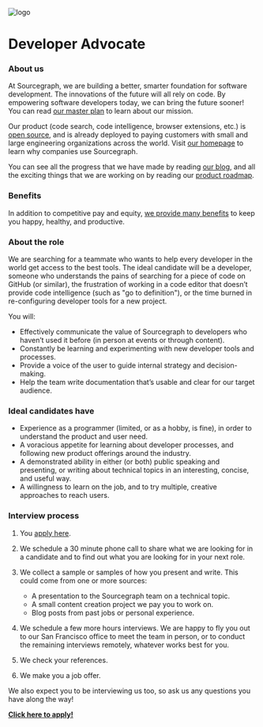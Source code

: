 ![logo](https://sourcegraph.com/.assets/img/sourcegraph-light-head-logo.svg)

# Developer Advocate

### About us

At Sourcegraph, we are building a better, smarter foundation for software development. The innovations of the future will all rely on code. By empowering software developers today, we can bring the future sooner! You can read [our master plan](https://sourcegraph.com/plan) to learn about our mission.

Our product (code search, code intelligence, browser extensions, etc.) is [open source](https://about.sourcegraph.com/blog/sourcegraph-is-now-open-source), and is already deployed to paying customers with small and large engineering organizations across the world. Visit [our homepage](https://sourcegraph.com/start) to learn why companies use Sourcegraph.

You can see all the progress that we have made by reading [our blog](https://about.sourcegraph.com/blog/), and all the exciting things that we are working on by reading our [product roadmap](https://docs.sourcegraph.com/dev/roadmap).

### Benefits

In addition to competitive pay and equity, [we provide many benefits](https://github.com/sourcegraph/careers#benefits) to keep you happy, healthy, and productive.

### About the role

We are searching for a teammate who wants to help every developer in the world get access to the best tools. The ideal candidate will be a developer, someone who understands the pains of searching for a piece of code on GitHub (or similar), the frustration of working in a code editor that doesn’t provide code intelligence (such as "go to definition"), or the time burned in re-configuring developer tools for a new project.

You will:

- Effectively communicate the value of Sourcegraph to developers who haven’t used it before (in person at events or through content).
- Constantly be learning and experimenting with new developer tools and processes.
- Provide a voice of the user to guide internal strategy and decision-making.
- Help the team write documentation that’s usable and clear for our target audience.

### Ideal candidates have

- Experience as a programmer (limited, or as a hobby, is fine), in order to understand the product and user need.
- A voracious appetite for learning about developer processes, and following new product offerings around the industry.
- A demonstrated ability in either (or both) public speaking and presenting, or writing about technical topics in an interesting, concise, and useful way.
- A willingness to learn on the job, and to try multiple, creative approaches to reach users.

### Interview process

1.  You [apply here](https://hire.withgoogle.com/public/jobs/sourcegraphcom/view/P_AAAAAADAAC5MQNTwVOcGlT).
2.  We schedule a 30 minute phone call to share what we are looking for in a candidate and to find out what you are looking for in your next role.
3.  We collect a sample or samples of how you present and write. This could come from one or more sources:

    - A presentation to the Sourcegraph team on a technical topic.
    - A small content creation project we pay you to work on.
    - Blog posts from past jobs or personal experience.

4.  We schedule a few more hours interviews. We are happy to fly you out to our San Francisco office to meet the team in person, or to conduct the remaining interviews remotely, whatever works best for you.
5.  We check your references.
6.  We make you a job offer.

We also expect you to be interviewing us too, so ask us any questions you have along the way!

**[Click here to apply!](https://hire.withgoogle.com/public/jobs/sourcegraphcom/view/P_AAAAAADAAC5MQNTwVOcGlT)**
